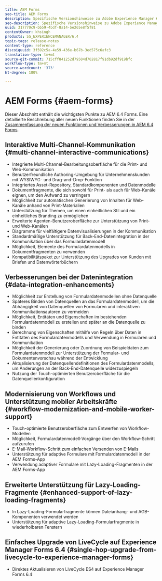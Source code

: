 ```yaml
---
title: AEM Forms
seo-title: AEM Forms
description: Spezifische Versionshinweise zu Adobe Experience Manager 6.3. Forms
seo-description: Spezifische Versionshinweise zu Adobe Experience Manager 6.3. Forms
uuid: 317770c9-bb59-4bdf-8a14-be265e8f5f81
contentOwner: khsingh
products: SG_EXPERIENCEMANAGER/6.4
topic-tags: release-notes
content-type: reference
discoiquuid: 3f592c5a-4e59-436e-b67b-3ed575c6afc3
translation-type: tm+mt
source-git-commit: 715cff841252d79504d702817f91db92df919bfc
workflow-type: tm+mt
source-wordcount: '373'
ht-degree: 100%

---
```



# AEM Forms {#aem-forms}

Dieser Abschnitt enthält die wichtigsten Punkte zu AEM 6.4 Forms. Eine detaillierte Beschreibung aller neuen Funktionen finden Sie in der [Zusammenfassung der neuen Funktionen und Verbesserungen in AEM 6.4 Forms](/help/forms/using/whats-new.md).

## Interaktive Multi-Channel-Kommunikation {#multi-channel-interactive-communications}

* Integrierte Multi-Channel-Bearbeitungsoberfläche für die Print- und Web-Kommunikation
* Benutzerfreundliche Authoring-Umgebung für Unternehmenskunden mit WYSIWYG- und Drag-and-Drop-Funktion
* Integriertes Asset-Repository, Standardkomponenten und Datenmodelle
* Dokumentfragmente, die sich sowohl für Print- als auch für Web-Kanäle eignen, um den Aufwand zu verringern
* Möglichkeit zur automatischen Generierung von Inhalten für Web-Kanäle anhand von Print-Materialien
* Unterstützung für Themen, um einen einheitlichen Stil und ein einheitliches Branding zu ermöglichen
* Erweiterte Agenten-Benutzeroberfläche zur Unterstützung von Print- und Web-Kanälen
* Diagramme für vielfältigere Datenvisualisierungen in der Kommunikation
* Standardmäßige Unterstützung für Back-End-Datenintegration in der Kommunikation über das Formulardatenmodell
* Möglichkeit, Elemente des Formulardatenmodells in Dokumentfragmenten zu verwenden
* Kompatibilitätspaket zur Unterstützung des Upgrades von Kunden mit Briefen und Datenwörterbüchern

## Verbesserungen bei der Datenintegration  {#data-integration-enhancements}

* Möglichkeit zur Erstellung von Formulardatenmodellen ohne Datenquelle
* Späteres Binden von Datenquellen an das Formulardatenmodell, um die Abhängigkeit von Datenquellen von Formularen und interaktiven Kommunikationsautoren zu vermeiden
* Möglichkeit, Entitäten und Eigenschaften im bestehenden Formulardatenmodell zu erstellen und später an die Datenquelle zu binden
* Berechnung von Eigenschaften mithilfe von Regeln über Daten in Entitäten des Formulardatenmodells und Verwendung in Formularen und Kommunikation
* Möglichkeit der Generierung oder Zuordnung von Beispieldaten zum Formulardatenmodell zur Unterstützung der Formular- und Dokumentenvorschau während der Entwicklung
* Aktualisierung der Datenquellendefinitionen des Formulardatenmodells, um Änderungen an der Back-End-Datenquelle widerzuspiegeln
* Nutzung der Touch-optimierten Benutzeroberfläche für die Datenquellenkonfiguration

## Modernisierung von Workflows und Unterstützung mobiler Arbeitskräfte  {#workflow-modernization-and-mobile-worker-support}

* Touch-optimierte Benutzeroberfläche zum Entwerfen von Workflow-Modellen
* Möglichkeit, Formulardatenmodell-Vorgänge über den Workflow-Schritt aufzurufen
* E-Mail-Workflow-Schritt zum einfachen Versenden von E-Mails
* Unterstützung für adaptive Formulare mit Formulardatenmodell in der AEM Forms-App
* Verwendung adaptiver Formulare mit Lazy-Loading-Fragmenten in der AEM Forms-App

## Erweiterte Unterstützung für Lazy-Loading-Fragmente  {#enhanced-support-of-lazy-loading-fragments}

* In Lazy-Loading-Formularfragmente können Dateianhang- und AGB-Komponenten verwendet werden
* Unterstützung für adaptive Lazy-Loading-Formularfragmente in wiederholbaren Fenstern

## Einfaches Upgrade von LiveCycle auf Experience Manager Forms 6.4  {#single-hop-upgrade-from-livecycle-to-experience-manager-forms}

* Direktes Aktualisieren von LiveCycle ES4 auf Experience Manager Forms 6.4

